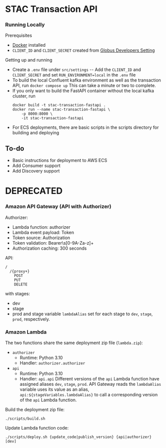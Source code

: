 # STAC Transaction API

### Running Locally
Prerequisites
- [Docker](https://www.docker.com/) installed
- `CLIENT_ID` and `CLIENT_SECRET` created from [Globus Developers Setting](https://app.globus.org/settings/developers)

Getting up and running
- Create a `.env` file under `src/settings`
-- Add the `CLIENT_ID` and `CLIENT_SECRET` and set `RUN_ENVIRONMENT=local` in the `.env` file
- To build the local Confluent kafka environment as well as the transaction API, run `docker compose up` This can take a minute or two to complete.
- If you only want to build the FastAPI container without the local kafka cluster, run
    ```
    docker build -t stac-transaction-fastapi .
    docker run --name stac-transaction-fastapi \
        -p 8000:8000 \ 
        -it stac-transaction-fastapi
    ```
- For ECS deployments, there are basic scripts in the scripts directory for building and deploying

## To-do
- Basic instructions for deployment to AWS ECS
- Add Consumer support
- Add Discovery support

# DEPRECATED
### Amazon API Gateway (API with Authorizer)

Authorizer:
 - Lambda function: authorizer
 - Lambda event payload: Token
 - Token source: Authorization
 - Token validation: Bearer\s[0-9A-Za-z]+
 - Authorization caching: 300 seconds

API:
```
/
  /{proxy+}
    POST
    PUT
    DELETE
```
with stages:
 - dev
 - stage
 - prod
and stage variable `lambdaAlias` set for each stage to `dev`, `stage`, `prod`, respectively.

### Amazon Lambda

The two functions share the same deployment zip file (`lambda.zip`):
 - `authorizer`
   - Runtime: Python 3.10
   - Handler: `authorizer.authorizer`
 - `api`
   - Runtime: Python 3.10
   - Handler: `api.api`
Different versions of the `api` Lambda function have assigned aliases `dev`, `stage`, `prod`.
API Gateway reads the `lambdaAlias` variable uses its value as an alias, `api:${stageVariables.lambdaAlias}` to call a corresponding version of the `api` Lambda function.

Build the deployment zip file:
```
./scripts/build.sh
```

Update Lambda function code:
```
./scripts/deploy.sh {update_code|publish_version} {api|authorizer} [dev]
```
